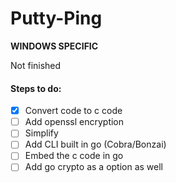 # Putty-Ping

**WINDOWS SPECIFIC**

Not finished

#### Steps to do: <br />
- [x] Convert code to c code <br />
- [ ] Add openssl encryption <br />
- [ ] Simplify <br />
- [ ] Add CLI built in go (Cobra/Bonzai) <br />
- [ ] Embed the c code in go <br />
- [ ] Add go crypto as a option as well <br />
